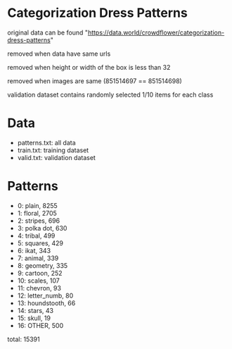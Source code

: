 # Categorization Dress Patterns

original data can be found "https://data.world/crowdflower/categorization-dress-patterns"

removed when data have same urls

removed when height or width of the box is less than 32

removed when images are same (851514697 == 851514698)

validation dataset contains randomly selected 1/10 items for each class


# Data
- patterns.txt: all data
- train.txt: training dataset
- valid.txt: validation dataset


# Patterns
- 0: plain, 8255
- 1: floral, 2705
- 2: stripes, 696
- 3: polka dot, 630
- 4: tribal, 499
- 5: squares, 429
- 6: ikat, 343
- 7: animal, 339
- 8: geometry, 335
- 9: cartoon, 252
- 10: scales, 107
- 11: chevron, 93
- 12: letter_numb, 80
- 13: houndstooth, 66
- 14: stars, 43
- 15: skull, 19
- 16: OTHER, 500

total: 15391

